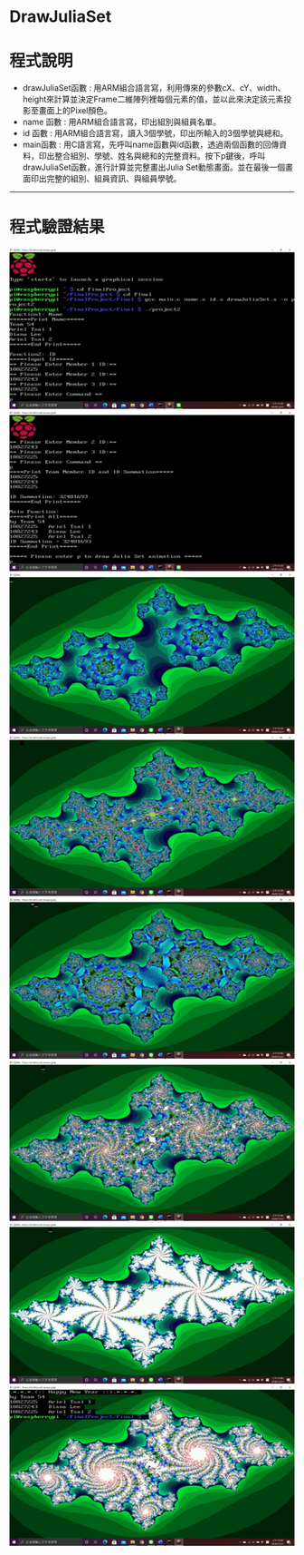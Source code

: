 # DrawJuliaSet

# 程式說明
- drawJuliaSet函數 : 用ARM組合語言寫，利用傳來的參數cX、cY、width、height來計算並決定Frame二維陣列裡每個元素的值，並以此來決定該元素投影至畫面上的Pixel顏色。
- name 函數 : 用ARM組合語言寫，印出組別與組員名單。
- id 函數 : 用ARM組合語言寫，讀入3個學號，印出所輸入的3個學號與總和。
- main函數 : 用C語言寫，先呼叫name函數與id函數，透過兩個函數的回傳資料，印出整合組別、學號、姓名與總和的完整資料。按下p鍵後，呼叫drawJuliaSet函數，進行計算並完整畫出Julia Set動態畫面。並在最後一個畫面印出完整的組別、組員資訊、與組員學號。


---
# 程式驗證結果
![image](https://github.com/YunTing-Lee/DrawJuliaSet/blob/main/Picture/result1.jpg)
![image](https://github.com/YunTing-Lee/DrawJuliaSet/blob/main/Picture/result2.jpg)
![image](https://github.com/YunTing-Lee/DrawJuliaSet/blob/main/Picture/julia1.jpg)
![image](https://github.com/YunTing-Lee/DrawJuliaSet/blob/main/Picture/julia2.jpg)
![image](https://github.com/YunTing-Lee/DrawJuliaSet/blob/main/Picture/julia3.jpg)
![image](https://github.com/YunTing-Lee/DrawJuliaSet/blob/main/Picture/julia4.jpg)
![image](https://github.com/YunTing-Lee/DrawJuliaSet/blob/main/Picture/julia5.jpg)
![image](https://github.com/YunTing-Lee/DrawJuliaSet/blob/main/Picture/julia6.jpg)